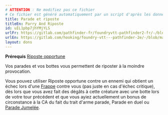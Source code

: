 ```yaml
---
# ATTENTION : Ne modifiez pas ce fichier
# Ce fichier est généré automatiquement par un script d'après les données du module Foundry VTT officiel et de sa traduction
title: Parade et riposte
titleEn: Parry And Riposte
id: uIL1pbp7jhYMjYLS
urlFr: https://gitlab.com/pathfinder-fr/foundryvtt-pathfinder2-fr/-/blob/master/data/feats/uIL1pbp7jhYMjYLS.htm
urlEn: https://gitlab.com/hooking/foundry-vtt---pathfinder-2e/-/blob/master/packs/data/feats.db/parry-and-riposte.json
layout: dons
---
```

**Prérequis** [Riposte opportune](../capacité-classe/riposte-opportune.html)

Vos parades et vos bottes vous permettent de riposter à la moindre provocation.

Vous pouvez utiliser Riposte opportune contre un ennemi qui obtient un échec lors d'une [Frappe](../actions/frapper.html) contre vous (pas juste en cas d'échec critique), dès lors que vous avez fait des dégâts à cette créature avec une botte lors de votre tour précédent et que vous ayiez actuellement un bonus de circonstance à la CA du fait du trait d'arme parade, Parade en duel ou [Parade Jumelée](parade-jumelée.html).
